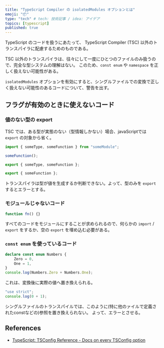 ```yaml
---
title: "TypeScript Compiler の isolatedModules オプションとは"
emoji: "📦"
type: "tech" # tech: 技術記事 / idea: アイデア
topics: [typescript]
published: true
---
```


TypeScript のコードを扱うにあたって、 TypeScript Compiler (TSC) 以外のトランスパイラに配慮するためのものである。

TSC 以外のトランスパイラは、往々にして一度にひとつのファイルのみ扱うので、完全な型システムの理解はない。
このため、`const enum` や `namespace` を正しく扱えない可能性がある。

`isolatedModules` オプションを有効にすると、シングルファイルでの変換で正しく扱えない可能性のあるコードについて、警告を出す。

## フラグが有効のときに使えないコード

### 値のない型の export

TSC では、ある型が実態のない（型情報しかない）場合、javaScriptでは `export` の対象から省く。

```ts:example1.ts
import { someType, someFunction } from "someModule";

someFunction();

export { someType, someFunction };
```

```js:example1.js
export { someFunction };
```

トランスパイラは型が値を生成するか判断できない。よって、型のみを `export` するとエラーとする。

### モジュールじゃないコード

```ts:example2.ts
function fn() {}
```

すべてのコードをモジュールにすることが求められるので、何らかの `import` / `export` をするか、空の `export` を埋め込む必要がある。

### `const enum` を使っているコード

```ts:example3.ts
declare const enum Numbers {
    Zero = 0,
    One = 1,
}
console.log(Numbers.Zero + Numbers.One);
```

これは、変換後に実際の値へ置き換えられる。

```js:example3.js
"use strict";
console.log(0 + 1);
```

シングルファイルのトランスパイルでは、このように(特に他のァイルで定義されたconstなどの)参照を置き換えられない。
よって、エラーとさせる。

## References

- [TypeScript: TSConfig Reference - Docs on every TSConfig option](https://www.typescriptlang.org/tsconfig#isolatedModules)

